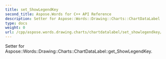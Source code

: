 ```yaml
---
title: set_ShowLegendKey
second_title: Aspose.Words for C++ API Reference
description: Setter for Aspose::Words::Drawing::Charts::ChartDataLabel::get_ShowLegendKey. 
type: docs
weight: 0
url: /cpp/aspose.words.drawing.charts/chartdatalabel/set_showlegendkey/
---
```


Setter for Aspose::Words::Drawing::Charts::ChartDataLabel::get_ShowLegendKey. 

